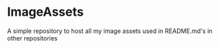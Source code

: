 # ImageAssets

A simple repository to host all my image assets used in README.md's in other repositories
